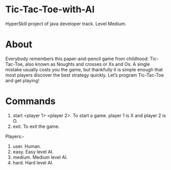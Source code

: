 # Tic-Tac-Toe-with-AI
HyperSkill project of java developer track. Level Medium.

# About
Everybody remembers this paper-and-pencil game from childhood: Tic-Tac-Toe, also known as Noughts and crosses or Xs and Os. A single mistake usually costs you the game, but thankfully it is simple enough that most players discover the best strategy quickly. Let’s program Tic-Tac-Toe and get playing!

# Commands
1. start <player 1> <player 2>. To start a game. player 1 is X and player 2 is O.
2. exit. To exit the game.

Players:-
1. user. Human.
2. easy. Easy level AI.
3. medium. Medium level AI.
4. hard. Hard level AI.
